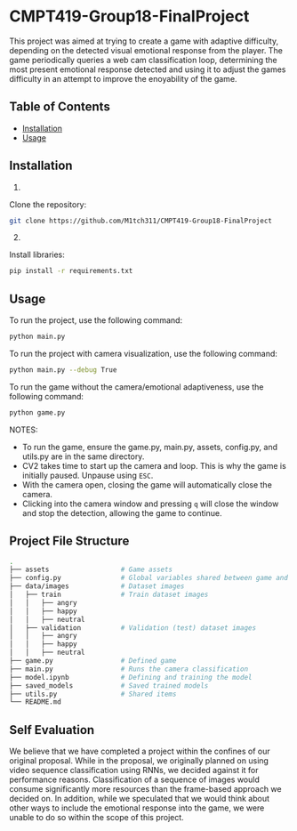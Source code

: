 # CMPT419-Group18-FinalProject
This project was aimed at trying to create a game with adaptive difficulty, depending on the detected visual emotional response from the player. The game periodically queries a web cam classification loop, determining the most present emotional response detected and using it to adjust the games difficulty in an attempt to improve the enoyability of the game.

## Table of Contents
- [Installation](#installation)
- [Usage](#usage)

## Installation

1.
Clone the repository:
```bash
git clone https://github.com/M1tch311/CMPT419-Group18-FinalProject
```

2. 
Install libraries:
```bash
pip install -r requirements.txt
```

## Usage
To run the project, use the following command:
```bash
python main.py
```

To run the project with camera visualization, use the following command:
```bash
python main.py --debug True
```

To run the game without the camera/emotional adaptiveness, use the following command:
```bash
python game.py
```

NOTES:
- To run the game, ensure the game.py, main.py, assets, config.py, and utils.py are in the same directory.
- CV2 takes time to start up the camera and loop. This is why the game is initially paused. Unpause using `ESC`.
- With the camera open, closing the game will automatically close the camera.
- Clicking into the camera window and pressing `q` will close the window and stop the detection, allowing the game to continue.


## Project File Structure

```bash
.
├── assets                  # Game assets
├── config.py               # Global variables shared between game and classifier
├── data/images             # Dataset images
│   ├── train               # Train dataset images
│   │   ├── angry
│   │   ├── happy           
│   │   ├── neutral
│   ├── validation          # Validation (test) dataset images
│   │   ├── angry
│   │   ├── happy           
│   │   ├── neutral
├── game.py                 # Defined game
├── main.py                 # Runs the camera classification
├── model.ipynb             # Defining and training the model
├── saved_models            # Saved trained models
├── utils.py                # Shared items
└── README.md
```

## Self Evaluation
We believe that we have completed a project within the confines of our original proposal. While in the proposal, we originally planned on using video sequence classification using RNNs, we decided against it for performance reasons. Classification of a sequence of images would consume significantly more resources than the frame-based approach we decided on. In addition, while we speculated that we would think about other ways to include the emotional response into the game, we were unable to do so within the scope of this project.
